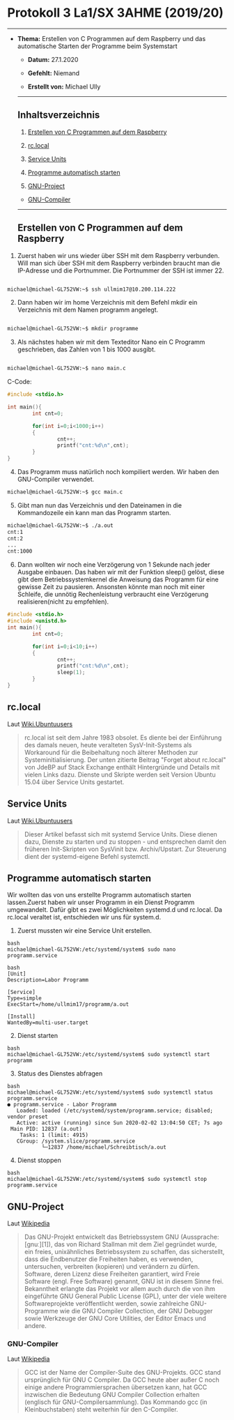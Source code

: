 # Protokoll 3 La1/SX 3AHME (2019/20)

--------------

* **Thema:** Erstellen von C Programmen auf dem Raspberry und das automatische Starten der Programme beim Systemstart

  * **Datum:** 27.1.2020

  * **Gefehlt:** Niemand

  * **Erstellt von:** Michael Ully

  --------------------------------------------------

  ## Inhaltsverzeichnis

  1.  [Erstellen von C Programmen auf dem Raspberry](#erstellen-von-c-programmen-auf-dem-raspberry)
  
  2. [rc.local](#rc.local)
  
  3. [Service Units](#service-units)
  
  4. [Programme automatisch starten](#programme-automatisch-starten)

  5.  [GNU-Project](#gnu-project)
    * [GNU-Compiler](#gnu-compiler)
 

  ----------------------

  ## Erstellen von C Programmen auf dem Raspberry  

1) Zuerst haben wir uns wieder über SSH mit dem Raspberry verbunden. Will man sich über SSH mit dem Raspberry verbinden braucht man die IP-Adresse und die Portnummer. Die Portnummer der SSH ist immer 22.

  

 ````bash

michael@michael-GL752VW:~$ ssh ullmim17@10.200.114.222

````
2) Dann haben wir im home Verzeichnis mit dem Befehl mkdir ein Verzeichnis mit dem Namen programm angelegt.
 ````bash

michael@michael-GL752VW:~$ mkdir programme


````
3) Als nächstes haben wir mit dem Texteditor Nano ein C Programm geschrieben, das Zahlen von 1 bis 1000 ausgibt.
 ````bash

michael@michael-GL752VW:~$ nano main.c

````
C-Code:
````C
#include <stdio.h>

int main(){
        int cnt=0;

        for(int i=0;i<1000;i++)
        {
                cnt++;
                printf("cnt:%d\n",cnt);
        }
}

````
4) Das Programm muss natürlich noch kompiliert werden. Wir haben den GNU-Compiler verwendet.
````bash
michael@michael-GL752VW:~$ gcc main.c
````
5) Gibt man nun das Verzeichnis und den Dateinamen in die Kommandozeile ein kann man das Programm starten.
````bash
michael@michael-GL752VW:~$ ./a.out
cnt:1
cnt:2
...
cnt:1000
````
6) Dann wollten wir noch eine Verzögerung von 1 Sekunde nach jeder Ausgabe einbauen. Das haben wir mit der Funktion sleep() gelöst, diese gibt dem Betriebssystemkernel die Anweisung das Programm für eine gewisse Zeit zu pausieren. Ansonsten könnte man noch mit einer Schleife, die unnötig Rechenleistung verbraucht eine Verzögerung realisieren(nicht zu empfehlen).
```C
#include <stdio.h>
#include <unistd.h>
int main(){
        int cnt=0;

        for(int i=0;i<10;i++)
        {
                cnt++;
                printf("cnt:%d\n",cnt);
                sleep(1);
        }
}
```

## rc.local

Laut [Wiki.Ubuntuusers](https://wiki.ubuntuusers.de/rc.local/)

> rc.local ist seit dem Jahre 1983 obsolet. Es diente bei der Einführung des damals neuen, heute veralteten SysV-Init-Systems als Workaround für die Beibehaltung noch älterer Methoden zur Systeminitialisierung. Der unten zitierte Beitrag "Forget about rc.local" von JdeBP auf Stack Exchange enthält Hintergründe und Details mit vielen Links dazu.
Dienste und Skripte werden seit Version Ubuntu 15.04 über Service Units gestartet. 

## Service Units

Laut [Wiki.Ubuntuusers](https://wiki.ubuntuusers.de/systemd/Service_Units/)

> Dieser Artikel befasst sich mit systemd Service Units. Diese dienen dazu, Dienste zu starten und zu stoppen - und entsprechen damit den früheren Init-Skripten von SysVinit bzw. Archiv/Upstart. Zur Steuerung dient der systemd-eigene Befehl systemctl.

## Programme automatisch starten

Wir wollten das von uns erstellte Programm automatisch starten lassen.Zuerst haben wir unser Programm in ein Dienst Programm umgewandelt. Dafür gibt es zwei Möglichkeiten systemd.d und rc.local. Da rc.local veraltet ist, entschieden wir uns für system.d.

1) Zuerst mussten wir eine Service Unit erstellen.
```
bash
michael@michael-GL752VW:/etc/systemd/system$ sudo nano programm.service

```

```
bash
[Unit]
Description=Labor Programm

[Service]
Type=simple
ExecStart=/home/ullmim17/programm/a.out

[Install]
WantedBy=multi-user.target
```
2) Dienst starten
```
bash
michael@michael-GL752VW:/etc/systemd/system$ sudo systemctl start programm

```
3) Status des Dienstes abfragen
```
bash
michael@michael-GL752VW:/etc/systemd/system$ sudo systemctl status programm.service
● programm.service - Labor Programm
   Loaded: loaded (/etc/systemd/system/programm.service; disabled; vendor preset
   Active: active (running) since Sun 2020-02-02 13:04:50 CET; 7s ago
 Main PID: 12837 (a.out)
    Tasks: 1 (limit: 4915)
   CGroup: /system.slice/programm.service
           └─12837 /home/michael/Schreibtisch/a.out

```
4) Dienst stoppen
```
bash
michael@michael-GL752VW:/etc/systemd/system$ sudo systemctl stop programm.service
```



## GNU-Project
Laut [Wikipedia](https://de.wikipedia.org/wiki/GNU-Projekt)
>Das GNU-Projekt entwickelt das Betriebssystem GNU (Aussprache: [ɡnuː][1]), das von Richard Stallman mit dem Ziel gegründet wurde, ein freies, unixähnliches Betriebssystem zu schaffen, das sicherstellt, dass die Endbenutzer die Freiheiten haben, es verwenden, untersuchen, verbreiten (kopieren) und verändern zu dürfen. Software, deren Lizenz diese Freiheiten garantiert, wird Freie Software (engl. Free Software) genannt, GNU ist in diesem Sinne frei.
Bekanntheit erlangte das Projekt vor allem auch durch die von ihm eingeführte GNU General Public License (GPL), unter der viele weitere Softwareprojekte veröffentlicht werden, sowie zahlreiche GNU-Programme wie die GNU Compiler Collection, der GNU Debugger sowie Werkzeuge der GNU Core Utilities, der Editor Emacs und andere.

### GNU-Compiler
Laut [Wikipedia](https://de.wikipedia.org/wiki/GNU_Compiler_Collection)
>GCC ist der Name der Compiler-Suite des GNU-Projekts. GCC stand ursprünglich für GNU C Compiler. Da GCC heute aber außer C noch einige andere Programmiersprachen übersetzen kann, hat GCC inzwischen die Bedeutung GNU Compiler Collection erhalten (englisch für GNU-Compilersammlung). Das Kommando gcc (in Kleinbuchstaben) steht weiterhin für den C-Compiler.
